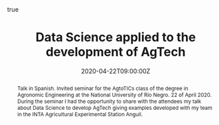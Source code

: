 ---
abstract: Talk in Spanish. Invited seminar for the AgtoTICs class of the degree in Agronomic Engineering at the National University of Río Negro. 22 of April 2020. During the seminar I had the opportunity to share with the attendees my talk about Data Science to develop AgTech giving examples developed with my team in the INTA Agricultural Experimental Station Anguil. 
all_day: false
authors: []
date: "2020-04-22T09:00:00Z"
event: AgroTICs Seminar
event_url: 
featured: false
links:
- icon: twitter
  icon_pack: fab
  name: Follow
  url: https://twitter.com/yabellini 
location: Universidad Nacional de Río Negro, Argentina
math: true
publishDate: "2020-04-22T09:00:00Z"
slides: 
summary: Talk in Spanish. Invited seminar for the AgtoTICs class of the degree in Agronomic Engineering at the National University of Río Negro. 22 of April 2020. During the seminar I had the opportunity to share with the attendees my talk about Data Science to develop AgTech giving examples developed with my team in the INTA Agricultural Experimental Station Anguil. 
tags: []
title: Data Science applied to the development of AgTech
url_code: ""
url_pdf: "UNRN2020_Bellini.pdf"
url_slides: ""
url_video: ""
---